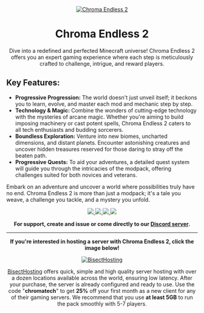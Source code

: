 <p align="center">
  <a target="_blank" href="https://www.curseforge.com/minecraft/modpacks/chroma-endless">
    <img border="0" alt="Chroma Endless 2" src="https://imgur.com/5X6YNc4.jpg">
  </a>
</p>
<h1 align="center">Chroma Endless 2</h1>
<p align="center">
Dive into a redefined and perfected Minecraft universe! Chroma Endless 2 offers you an expert gaming experience where each step is meticulously crafted to challenge, intrigue, and reward players.</p>



<h2>Key Features:</h2>
<p align="center">
<ul>
<li><strong>Progressive Progression:</strong> The world doesn't just unveil itself; it beckons you to learn, evolve, and master each mod and mechanic step by step.</li>
<li><strong>Technology & Magic:</strong> Combine the wonders of cutting-edge technology with the mysteries of arcane magic. Whether you're aiming to build imposing machinery or cast potent spells, Chroma Endless 2 caters to all tech enthusiasts and budding sorcerers.</li>
<li><strong>Boundless Exploration:</strong> Venture into new biomes, uncharted dimensions, and distant planets. Encounter astonishing creatures and uncover hidden treasures reserved for those daring to stray off the beaten path.</li>
<li><strong>Progressive Quests:</strong> To aid your adventures, a detailed quest system will guide you through the intricacies of the modpack, offering challenges suited for both novices and veterans.</li>
</ul>


Embark on an adventure and uncover a world where possibilities truly have no end. Chroma Endless 2 is more than just a modpack; it's a tale you weave, a challenge you tackle, and a mystery you unfold.
</p>


<p align="center">
  <a target="_blank" href="https://chromatech.fr/">
    <img src="https://img.shields.io/badge/Website-Chromatech.fr-1b1b1b?style=for-the-badge">
  </a>

  <a target="_blank" href="https://discord.gg/cVEMguY">
    <img src="https://img.shields.io/discord/370244934483312640?color=1b1b1b&label=Discord&logo=Discord&style=for-the-badge">
  </a>

  <a target="_blank" href="https://youtube.com/user/gogo08190">
    <img src="https://img.shields.io/youtube/channel/subscribers/UChUu8YrCDvPNfNn4Dcdorsg?label=Youtube&style=for-the-badge">
  </a>

  <a target="_blank" href="https://twitch.tv/gogo08190">
    <img src="https://img.shields.io/twitch/status/gogo08190?style=for-the-badge">
  </a>
</p>

<p align="center">
  <strong>For support, create and issue or come directly to our <a href="https://discord.gg/cVEMguY">Discord server</a>.</strong>
</p>

------------------------------

<p align="center">
  <strong>If you're interested in hosting a server with <strong>Chroma Endless 2</strong>, click the image below!</strong>
</p>

<p align="center">
  <a target="_blank" href="https://bisecthosting.com/chromatech">
    <img border="0" alt="BisectHosting" src="https://imgur.com/xj2fEQc.jpg">
  </a>
</p>                                                                                                                                             

<p align="center">
<a target="_blank" href="https://bisecthosting.com/chromatech">BisectHosting</a> offers quick, simple and high quality server hosting with over a dozen locations available across the world, ensuring low latency. After your purchase, the server is already configured and ready to use.
Use the code "<strong>chromatech</strong>" to get <strong>25%</strong> off your first month as a new client for any of their gaming servers.
We recommend that you use <strong>at least 5GB</strong> to run the pack smoothly with 5-7 players.
</p>
